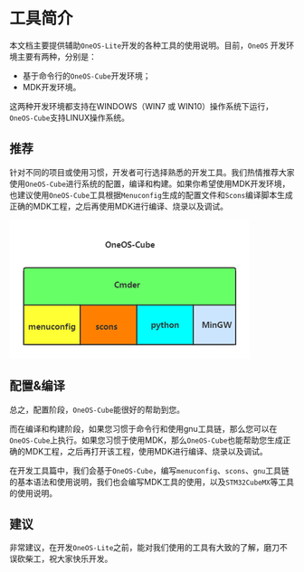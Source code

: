 # 工具简介

本文档主要提供辅助`OneOS-Lite`开发的各种工具的使用说明。目前，`OneOS` 开发环境主要有两种，分别是：

* 基于命令行的`OneOS-Cube`开发环境；
* MDK开发环境。

这两种开发环境都支持在WINDOWS（WIN7 或 WIN10）操作系统下运行，`OneOS-Cube`支持LINUX操作系统。

## 推荐

针对不同的项目或使用习惯，开发者可行选择熟悉的开发工具。我们热情推荐大家使用`OneOS-Cube`进行系统的配置，编译和构建。如果你希望使用MDK开发环境，也建议使用`OneOS-Cube`工具根据`Menuconfig`生成的配置文件和`Scons`编译脚本生成正确的MDK工程，之后再使用MDK进行编译、烧录以及调试。

![cube](cube/images/OneOS-Cube总体组成.png)

## 配置&编译

总之，配置阶段，`OneOS-Cube`能很好的帮助到您。

而在编译和构建阶段，如果您习惯于命令行和使用gnu工具链，那么您可以在`OneOS-Cube`上执行。如果您习惯于使用MDK，那么`OneOS-Cube`也能帮助您生成正确的MDK工程，之后再打开该工程，使用MDK进行编译、烧录以及调试。

在开发工具篇中，我们会基于`OneOS-Cube`，编写`menuconfig`、`scons`、`gnu`工具链的基本语法和使用说明，我们也会编写MDK工具的使用，以及`STM32CubeMX`等工具的使用说明。

## 建议

非常建议，在开发`OneOS-Lite`之前，能对我们使用的工具有大致的了解，磨刀不误砍柴工，祝大家快乐开发。



